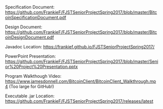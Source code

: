 Specification Document:		https://github.com/FrankieF/FJSTSeniorProjectSpring2017/blob/master/BitcoinSpecificationDocument.pdf

Design Document:			https://github.com/FrankieF/FJSTSeniorProjectSpring2017/blob/master/BitcoinDesignDocument.pdf

Javadoc Location:			https://frankief.github.io/FJSTSeniorProjectSpring2017/

PowerPoint Presentation:	https://github.com/FrankieF/FJSTSeniorProjectSpring2017/blob/master/Senior%20Project%20Presentation.pptx

Program Walkthough Video:	https://www.jamesdonnell.com/BitcoinClient/BitcoinClient_Walkthrough.mp4 (Too large for GitHub!)

Executable .jar Location:	https://github.com/FrankieF/FJSTSeniorProjectSpring2017/releases/latest
